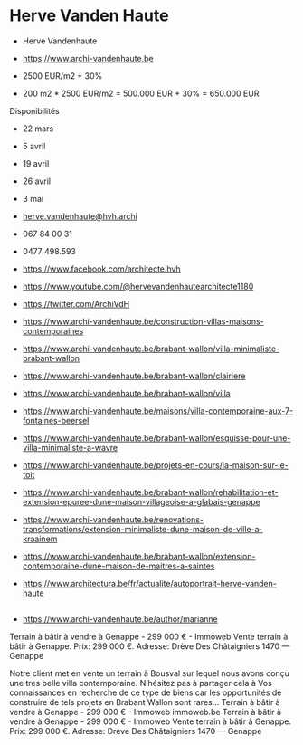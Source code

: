 # Herve Vanden Haute

- Herve Vandenhaute

- https://www.archi-vandenhaute.be

- 2500 EUR/m2 + 30%
- 200 m2 * 2500 EUR/m2 = 500.000 EUR + 30% = 650.000 EUR

Disponibilités
- 22 mars
- 5 avril
- 19 avril
- 26 avril
- 3 mai

- herve.vandenhaute@hvh.archi
- 067 84 00 31
- 0477 498.593

- https://www.facebook.com/architecte.hvh
- https://www.youtube.com/@hervevandenhautearchitecte1180
- https://twitter.com/ArchiVdH

- https://www.archi-vandenhaute.be/construction-villas-maisons-contemporaines
- https://www.archi-vandenhaute.be/brabant-wallon/villa-minimaliste-brabant-wallon
- https://www.archi-vandenhaute.be/brabant-wallon/clairiere
- https://www.archi-vandenhaute.be/brabant-wallon/villa
- https://www.archi-vandenhaute.be/maisons/villa-contemporaine-aux-7-fontaines-beersel
- https://www.archi-vandenhaute.be/brabant-wallon/esquisse-pour-une-villa-minimaliste-a-wavre
- https://www.archi-vandenhaute.be/projets-en-cours/la-maison-sur-le-toit
- https://www.archi-vandenhaute.be/brabant-wallon/rehabilitation-et-extension-epuree-dune-maison-villageoise-a-glabais-genappe
- https://www.archi-vandenhaute.be/renovations-transformations/extension-minimaliste-dune-maison-de-ville-a-kraainem
- https://www.archi-vandenhaute.be/brabant-wallon/extension-contemporaine-dune-maison-de-maitres-a-saintes

- https://www.architectura.be/fr/actualite/autoportrait-herve-vanden-haute

## 

- https://www.archi-vandenhaute.be/author/marianne

Terrain à bâtir à vendre à Genappe - 299 000 € - Immoweb
Vente terrain à bâtir à Genappe. Prix: 299 000 €. Adresse: Drève Des Châtaigniers 1470 — Genappe

Notre client met en vente un terrain à Bousval sur lequel nous avons conçu une très belle villa contemporaine. N’hésitez pas à partager cela à
Vos connaissances en recherche de ce type de biens car les opportunités de construire de tels projets en Brabant Wallon sont rares…
Terrain à bâtir à vendre à Genappe - 299 000 € - Immoweb
immoweb.be
Terrain à bâtir à vendre à Genappe - 299 000 € - Immoweb
Vente terrain à bâtir à Genappe. Prix: 299 000 €. Adresse: Drève Des Châtaigniers 1470 — Genappe
